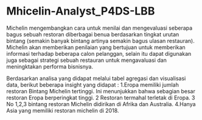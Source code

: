 # Mhicelin-Analyst_P4DS-LBB
Michelin mengembangkan cara untuk menilai dan mengevaluasi seberapa bagus sebuah restoran diberbagai benua berdasarkan tingkat urutan bintang (semakin banyak bintang artinya semakin bagus ulasan restauran). Michelin akan memberikan penilaian yang bertujuan untuk memberikan informasi terhadap beberapa calon pelanggan, selain itu dapat digunakan juga sebagai strategi sebuah restauran untuk mengavaluasi dan meningktakan performa bisnisnya.

Berdasarkan analisa yang didapat melalui tabel agregasi dan visualisasi data, berikut beberapa insight yang didapat :
1.Eropa memiliki jumlah restoran Bintang Michelin tertinggi. Ini menunjukkan bahwa sebagian besar restoran Eropa berperingkat tinggi.
2 Restoran termahal terletak di Eropa.
3 No 1,2,3 bintang restoran Michelin didirikan di Afrika dan Australia.
4.Hanya Asia yang memiliki restoran michelin di 2018.
